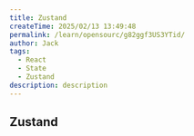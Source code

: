 ```yaml
---
title: Zustand
createTime: 2025/02/13 13:49:48
permalink: /learn/opensourc/g82ggf3US3YTid/
author: Jack
tags:
  - React
  - State
  - Zustand
description: description
---
```


## Zustand



